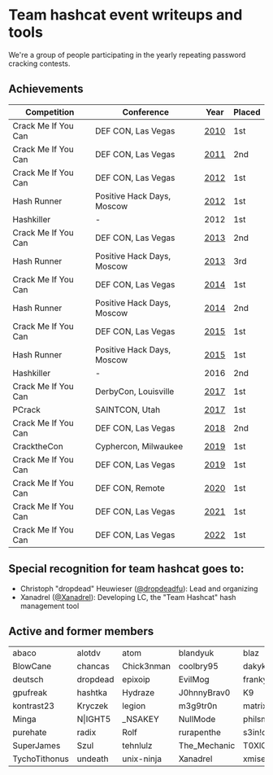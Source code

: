 # Team hashcat event writeups and tools

We're a group of people participating in the yearly repeating password cracking contests.

## Achievements

| Competition         | Conference                 | Year | Placed |
|---------------------|----------------------------|------|--------|
| Crack Me If You Can | DEF CON, Las Vegas         | [2010](https://contest-2010.korelogic.com/) | 1st    |
| Crack Me If You Can | DEF CON, Las Vegas         | [2011](https://contest-2011.korelogic.com/) | 2nd    |
| Crack Me If You Can | DEF CON, Las Vegas         | [2012](https://contest-2012.korelogic.com/) | 1st    |
| Hash Runner         | Positive Hack Days, Moscow | [2012](http://blog.phdays.com/2012/07/hash-cracking-at-phdays-2012-hash.html) | 1st    |
| Hashkiller          | -                          | 2012 | 1st    |
| Crack Me If You Can | DEF CON, Las Vegas         | [2013](https://contest-2013.korelogic.com/) | 2nd    |
| Hash Runner         | Positive Hack Days, Moscow | [2013](https://2013.phdays.com/program/contests/#16299) | 3rd    |
| Crack Me If You Can | DEF CON, Las Vegas         | [2014](https://contest-2014.korelogic.com/) | 1st    |
| Hash Runner         | Positive Hack Days, Moscow | [2014](http://blog.phdays.com/2014/07/the-hash-runner-challenge-detailed.html) | 2nd    |
| Crack Me If You Can | DEF CON, Las Vegas         | [2015](https://contest-2015.korelogic.com/) | 1st    |
| Hash Runner         | Positive Hack Days, Moscow | [2015](https://2015.phdays.com/press/news/38442/) | 1st    |
| Hashkiller          | -                          | 2016 | 2nd    |
| Crack Me If You Can | DerbyCon, Louisville       | [2017](https://contest-2017.korelogic.com/) | 1st    |
| PCrack              | SAINTCON, Utah             | [2017](https://gist.github.com/miketweaver/15715d00c4fcafd1c216401ee3d5811c) | 1st    |
| Crack Me If You Can | DEF CON, Las Vegas         | [2018](https://contest-2018.korelogic.com/) | 2nd    |
| CracktheCon         | Cyphercon, Milwaukee       | [2019](https://2019.crackthecon.com/) | 1st    |
| Crack Me If You Can | DEF CON, Las Vegas         | [2019](https://contest-2019.korelogic.com/) | 1st    |
| Crack Me If You Can | DEF CON, Remote            | [2020](https://contest-2020.korelogic.com/) | 1st    |
| Crack Me If You Can | DEF CON, Las Vegas         | [2021](https://contest-2021.korelogic.com/) | 1st    |
| Crack Me If You Can | DEF CON, Las Vegas         | [2022](https://contest-2022.korelogic.com/) | 1st    |

## Special recognition for team hashcat goes to:

* Christoph "dropdead" Heuwieser ([@dropdeadfu](https://twitter.com/dropdeadfu)): Lead and organizing
* Xanadrel ([@Xanadrel](https://twitter.com/Xanadrel)): Developing LC, the "Team Hashcat" hash management tool

## Active and former members

|  |  |  |  | |
|--|--|--|--|--|
|abaco|alotdv|atom|blandyuk|blaz|
|BlowCane|chancas|Chick3nman|coolbry95|dakykilla|
|deutsch|dropdead|epixoip|EvilMog|franky|
|gpufreak|hashtka|Hydraze|J0hnnyBrav0|K9|
|kontrast23|Kryczek|legion|m3g9tr0n|matrix|
|Minga|N\|IGHT5|_NSAKEY|NullMode|philsmd|
|purehate|radix|Rolf|rurapenthe|s3in!c|
|SuperJames|Szul|tehnlulz|The_Mechanic|T0XlC|
|TychoTithonus|undeath|unix-ninja|Xanadrel|xmisery|
